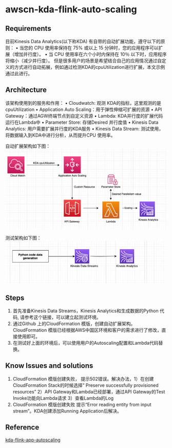 # awscn-kda-flink-auto-scaling
## Requirements

目前Kinesis Data Analytics(以下称KDA) 有自带的自动扩展功能，遵守以下的原则：
•	当您的 CPU 使用率保持在 75% 或以上 15 分钟时，您的应用程序可以扩展（增加并行度）。
•	当 CPU 使用率在六个小时内保持在 10％ 以下时，应用程序将缩小（减少并行度）。
但是很多用户的场景是希望结合自己的应用情况通过自定义的方式进行自动拓展，例如通过检测KDA的cpuUtilization进行扩展，本文示例通过此进行。

## Architecture 

该架构使用到的服务和作用：
•	Cloudwatch: 观测 KDA的指标，这里观测的是cpuUtilization
•	Application Auto Scaling：用于弹性伸缩可扩展的资源
•	API Gateway：通过AGW终端节点到自定义资源
•	Lambda: KDA并行度的扩展代码运行在Lambda中
•	Parameter Store: 存储Desired 并行度值
•	Kinesis Data Analytics: 用户需要扩展并行度的KDA服务
•	Kinesis Data Stream: 测试使用，将数据输入到KDA中进行分析，从而提升CPU 使用率。

自动扩展架构如下图：
![Image text](https://github.com/walkingerica/awscn-kda-flink-auto-scaling/blob/main/images/arch1.png)


 

测试架构如下图：
![Image text](https://github.com/walkingerica/awscn-kda-flink-auto-scaling/blob/main/images/arch2.png)


 

## Steps
1.	首先准备Kinesis Data Streams，Kinesis Analytics和生成数据的Python 代码, 请参考这个链接，可以建立起测试环境。
2.	通过Github 上的CloudFormation 模版，创建自动扩展架构。CloudFormation 模版已经根据AWS中国区环境和客户的需求进行了修改，直接使用即可。
3.	在测试好上面的环境后，可以使用用户的Autoscaling配置和Lambda代码替换。


## Know Issues and solutions
1.	CloudFormation 模版创建失败， 提示502错误。解决办法，1）在创建CloudFormation Stack的时候选择” Preserve successfully provisioned resources”  2）API Gateway和Lambda已经部署，通过API Gateway的Test Invoke功能向Lambda请求  3）查看Lambda的Log
2.	CloudFormation 模版创建失败 提示“Error reading entity from input stream”。KDA创建添加Running Application后解决。

## Reference

[kda-flink-app-autoscaling](<https://github.com/aws-samples/kda-flink-app-autoscaling/>)

